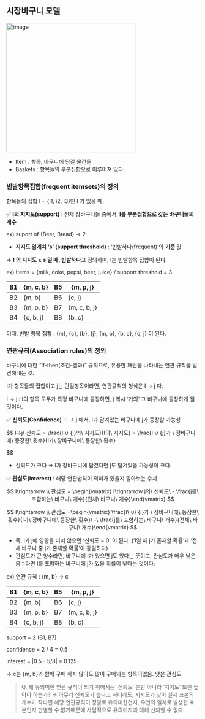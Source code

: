 ## 시장바구니 모델
<img width="337" alt="image" src="https://github.com/KW-study-python/HANI-maker/assets/84309174/3afecca5-1225-4af1-b3e2-ee2543823622">

- Item : 항목,  바구니에 담길 물건들
- Baskets : 항목들의 부분집합으로 이루어져 있다.

### 빈발항목집합(frequent itemsets)의 정의

항목들의 집합 I = {i1, i2, i3}인 I 가 있을 때, 

✅ **I의 지지도(support)** : 전체 장바구니들 중에서, **I를 부분집합으로 갖는 바구니들의 개수**

ex) suport of {Beer, Bread} → 2 

- **지지도 임계치 ‘s’ (support threshold)** : ‘빈발하다(frequent)’의 **기준** 값

⇒ **I 의 지지도 ≥ s 일 때, 빈발하다**고 정의하며, I는 빈발항목 집합이 된다.

ex) Items = {milk, coke, pepsi, beer, juice} / support threshold = 3

| B1 | {m, c, b} | B5 | {m, p, j} |
| --- | --- | --- | --- |
| B2 | {m, b} | B6 | {c, j} |
| B3 | {m, p, b} | B7 | {m, c, b, j} |
| B4 | {c, b,  j} | B8 | {b, c} |
이때, 빈발 항목 집합 : {m}, {c}, {b}, {j}, {m, b}, {b, c}, {c, j} 이 된다.

### 연관규칙(Association rules)의 정의

바구니에 대한 “If-then(조건-결과)” 규칙으로, 유용한 패턴을 나타내는 연관 규칙을 발견해내는 것.

I가 항목들의 집합이고 j는 단일항목이라면, 연관규칙의 형식은 I → j 다.

I → j : I의 항목 모두가 특정 바구니에 등장하면, j 역시 ‘거의’ 그 바구니에 등장하게 될 것이다.

✅ **신뢰도(Confidence)** : I → j 에서, I가 담겨있는 바구니에 j가 등장할 가능성

$$
I→j\ 신뢰도 = \frac{I ∪ {j}의\ 지지도}{I의\ 지지도} = \frac{I ∪ {j}가 \ 장바구니에\ 등장한\ 횟수}{I가\ 장바구니에\ 등장한\ 횟수}
 
$$

- 신뢰도가 크다 ⇒ I가 장바구니에 담겼다면 j도 담겨있을 가능성이 크다.

✅ **관심도(Interest)** : 해당 연관법칙이 의미가 있을지 알아보는 수치

$$
I\rightarrow j\ 관심도 = \begin{vmatrix} I\rightarrow j의\ 신뢰도\ - \frac{j를\ 포함하는\ 바구니\ 개수}{전체\ 바구니\ 개수}\end{vmatrix}
$$

$$
I\rightarrow j\ 관심도 =\begin{vmatrix} \frac{I\ ∪\ {j}가 \ 장바구니에\ 등장한\ 횟수}{I가\ 장바구니에\ 등장한\ 횟수}\ -\ \frac{j를\ 포함하는\ 바구니\ 개수}{전체\ 바구니\ 개수}\end{vmatrix}
$$

- 즉, I가 j에 영향을 미치 않으면 ‘신뢰도 = 0’ 이 된다.
(’I일 때 j가 존재할 확률’과 ‘전체 바구니 중 j가 존재할 확률’이 동일하다)
- 관심도가 큰 양수라면, 바구니에 I가 있으면 j도 있다는 뜻이고, 
관심도가 매우 낮은 음수라면 I를 포함하는 바구니에 j가 있을 확률이 낮다는 것이다.

ex) 연관 규칙 : {m, b} → c

| B1 | {m, c, b} | B5 | {m, p, j} |
| --- | --- | --- | --- |
| B2 | {m, b} | B6 | {c, j} |
| B3 | {m, p, b} | B7 | {m, c, b, j} |
| B4 | {c, b,  j} | B8 | {b, c} |

support = 2 (B1, B7)

confidence = 2 / 4 = 0.5

interest = |0.5 - 5/8| = 0.125

→ c는 {m, b}와 함께 구매 하지 않아도 많이 구매되는 항목이었음. 낮은 관심도.

> Q. 왜 유의미한 연관 규칙이 되기 위해서는 ‘신뢰도’ 뿐만 아니라 ‘지지도’ 또한 높아야 하는가?
→ 아무리 신뢰도가 높다고 하더라도, 지지도가 낮아 실제 표본의 개수가 작다면 해당 연관규칙이 정말로 유의미한건지, 우연의 일치로 발생한 표본인지 판별할 수 없기때문에 사업적으로 유의미지에 대해 신뢰할 수 없다.
>
